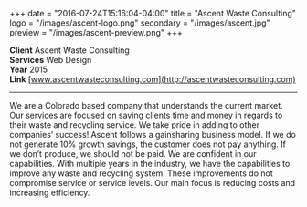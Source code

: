 +++
date = "2016-07-24T15:16:04-04:00"
title = "Ascent Waste Consulting"
logo = "/images/ascent-logo.png"
secondary = "/images/ascent.jpg"
preview = "/images/ascent-preview.png"
+++

**Client**  Ascent Waste Consulting  
**Services**  Web Design  
**Year**  2015  
**Link**  [www.ascentwasteconsulting.com](http://ascentwasteconsulting.com)

***

We are a Colorado based company that understands the current market. Our services are focused on saving clients time and money in regards to their waste and recycling service. We take pride in adding to other companies’ success! Ascent follows a gainsharing business model. If we do not generate 10% growth savings, the customer does not pay anything. If we don’t produce, we should not be paid. We are confident in our capabilities. With multiple years in the industry, we have the capabilities to improve any waste and recycling system. These improvements do not compromise service or service levels. Our main focus is reducing costs and increasing efficiency.
